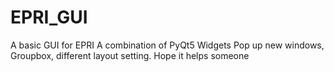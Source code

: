 # EPRI_GUI
A basic GUI for EPRI
A combination of PyQt5 Widgets
Pop up new windows, Groupbox, different layout setting.
Hope it helps someone
